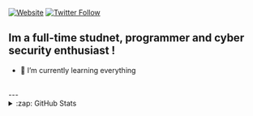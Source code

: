 
[![Website](https://img.shields.io/badge/hackthebox-profile-greenhttps://img.shields.io/badge/hackthebox-profile-green)](https://www.hackthebox.eu/home/users/profile/395982)
[![Twitter Follow](https://img.shields.io/twitter/follow/edruged?color=1DA1F2&logo=twitter&style=for-the-badge)](https://twitter.com/intent/follow?original_referer=https%3A%2F%2Fgithub.com%2FcodeSTACKr&screen_name=codeSTACKr)

## Im a full-time studnet, programmer and cyber security enthusiast !

- 🌱 I’m currently learning everything

<br />
---
</details>

<details>
  <summary>:zap: GitHub Stats</summary>

  <img align="left" alt="codeSTACKr's GitHub Stats" src="https://github-readme-stats.codestackr.vercel.app/api?username=4hed&show_icons=true&hide_border=true" />

</details>
